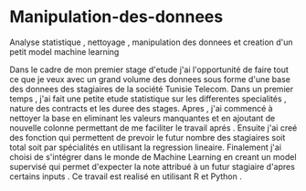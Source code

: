 # Manipulation-des-donnees
Analyse statistique , nettoyage , manipulation des donnees et creation d'un petit model machine learning




Dans le cadre de mon premier stage d'etude j'ai l'opportunité de faire tout ce que je veux avec un grand volume des donnees sous forme d'une base des donnees des stagiaires de la société Tunisie Telecom.
Dans un premier temps , j'ai fait une petite etude statistique sur les differentes specialités , nature des contracts et les duree des stages.
Apres , j'ai commencé à nettoyer la base en eliminant les valeurs manquantes et en ajoutant de nouvelle colonne permettant de me faciliter le travail aprés .
Ensuite j'ai creé  des fonction qui permettent de prevoir le futur nombre des stagiaires soit total soit par spécialités en utilisant la regression lineaire.
Finalement j'ai choisi de s'intégrer dans le monde de Machine Learning en creant un model supervisé qui permet d'expecter la note attribué à un  futur stagiaire d'apres certains 
inputs .
Ce travail est realisé en utilisant R et Python .
